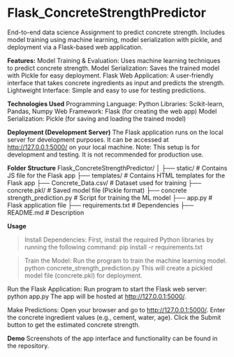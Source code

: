 # Flask_ConcreteStrengthPredictor
End-to-end data science Assignment to predict concrete strength. Includes model training using machine learning, model serialization with pickle, and deployment via a Flask-based web application.

**Features:**
Model Training & Evaluation: Uses machine learning techniques to predict concrete strength.
Model Serialization: Saves the trained model with Pickle for easy deployment.
Flask Web Application: A user-friendly interface that takes concrete ingredients as input and predicts the strength.
Lightweight Interface: Simple and easy to use for testing predictions.

**Technologies Used**
Programming Language: Python
Libraries: Scikit-learn, Pandas, Numpy
Web Framework: Flask (for creating the web app)
Model Serialization: Pickle (for saving and loading the trained model)

**Deployment (Development Server)**
The Flask application runs on the local server for development purposes.
It can be accessed at http://127.0.0.1:5000/ on your local machine.
Note: This setup is for development and testing. It is not recommended for production use.

**Folder Structure**
Flask_ConcreteStrengthPredictor/
│
├── static/                                 # Contains JS file for the Flask app
├── templates/                              # Contains HTML templates for the Flask app
├── Concrete_Data.csv/                      # Dataset used for training
├── concrete.pkl/                           # Saved model file (Pickle format)
├── concrete strength_prediction.py         # Script for training the ML model
├── app.py                                  # Flask application file
├── requirements.txt                        # Dependencies
├── README.md                               # Description

**Usage**
>Install Dependencies:
First, install the required Python libraries by running the following command:
pip install -r requirements.txt

>Train the Model:
Run the program to train the machine learning model.
python concrete_strength_prediction.py
This will create a pickled model file (concrete.pkl) for deployment.

Run the Flask Application:
Run program to start the Flask web server:
python app.py
The app will be hosted at http://127.0.0.1:5000/.

Make Predictions:
Open your browser and go to http://127.0.0.1:5000/.
Enter the concrete ingredient values (e.g., cement, water, age).
Click the Submit button to get the estimated concrete strength.

**Demo**
Screenshots of the app interface and functionality can be found in the repository.
